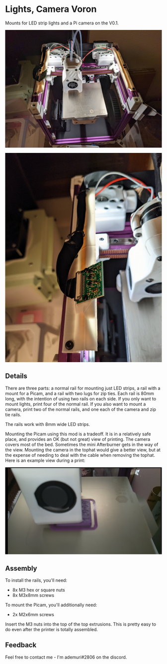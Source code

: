 # Lights, Camera Voron

Mounts for LED strip lights and a Pi camera on the V0.1.

![](printer_with_rails.jpg)

![](camera_mount_detail.jpg)

## Details

There are three parts: a normal rail for mounting just LED strips, a rail with a mount for a Picam, and a rail with two lugs for zip ties. Each rail is 80mm long, with the intention of using two rails on each side. If you only want to mount lights, print four of the normal rail. If you also want to mount a camera, print two of the normal rails, and one each of the camera and zip tie rails.

The rails work with 8mm wide LED strips.

Mounting the Picam using this mod is a tradeoff. It is in a relatively safe place, and provides an OK (but not great) view of printing. The camera covers most of the bed. Sometimes the mini Afterburner gets in the way of the view. Mounting the camera in the tophat would give a better view, but at the expense of needing to deal with the cable when removing the tophat. Here is an example view during a print:

![](camera_view.png)

## Assembly

To install the rails, you'll need:
- 8x M3 hex or square nuts
- 8x M3x8mm screws

To mount the Picam, you'll additionally need:
- 2x M2x6mm screws

Insert the M3 nuts into the top of the top extrusions. This is pretty easy to do even after the printer is totally assembled.


## Feedback

Feel free to contact me - I'm ademuri#2806 on the discord.
